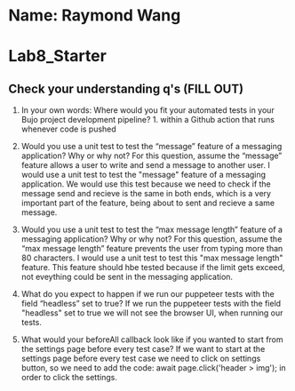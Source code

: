 # Name: Raymond Wang
# Lab8_Starter
## Check your understanding q's (FILL OUT)
1. In your own words: Where would you fit your automated tests in your Bujo project development pipeline? 1. within a Github action that runs whenever code is pushed

2. Would you use a unit test to test the “message” feature of a messaging application? Why or why not? For this question, assume the “message” feature allows a user to write and send a message to another user.
I would use a unit test to test the "message" feature of a messaging application. We would use this test because we need to check if the message send and recieve is the same in both ends, which is a very important part of the feature, being about to sent and recieve a same message.

3. Would you use a unit test to test the “max message length” feature of a messaging application? Why or why not? For this question, assume the “max message length” feature prevents the user from typing more than 80 characters.
I would use a unit test to test this "max message length" feature. This feature should hbe tested because if the limit gets exceed, not eveything could be sent in the messaging application.

4. What do you expect to happen if we run our puppeteer tests with the field “headless” set to true?
If we run the puppeteer tests with the field "headless" set to true we will not see the browser UI, when running our tests.

5. What would your beforeAll callback look like if you wanted to start from the settings page before every test case? If we want to start at the settings page before every test case we need to click on settings button, so we need to add the code: await page.click('header > img'); in order to click the settings.

